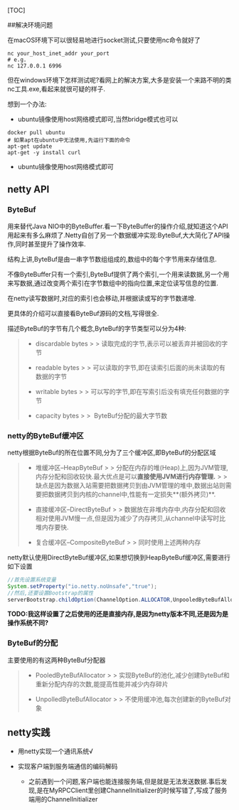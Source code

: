 [TOC]

##解决环境问题

在macOS环境下可以很轻易地进行socket测试,只要使用nc命令就好了

```shell
nc your_host_inet_addr your_port
# e.g.
nc 127.0.0.1 6996
```

但在windows环境下怎样测试呢?看网上的解决方案,大多是安装一个来路不明的类nc工具.exe,看起来就很可疑的样子.

想到一个办法:

- ubuntu镜像使用host网络模式即可,当然bridge模式也可以
```shell
docker pull ubuntu
# 如果apt在ubuntu中无法使用,先运行下面的命令
apt-get update
apt-get -y install curl
```
- ubuntu镜像使用host网络模式即可

## netty API

### ByteBuf

用来替代Java NIO中的ByteBuffer.看一下ByteBuffer的操作介绍,就知道这个API用起来有多么麻烦了.Netty自创了另一个数据缓冲实现:ByteBuf,大大简化了API操作,同时甚至提升了操作效率.

结构上讲,ByteBuf是由一串字节数组组成的,数组中的每个字节用来存储信息.

不像ByteBuffer只有一个索引,ByteBuf提供了两个索引,一个用来读数据,另一个用来写数据,通过改变两个索引在字节数组中的指向位置,来定位读写信息的位置.

在netty读写数据时,对应的索引也会移动,并根据读或写的字节数递增.

更具体的介绍可以直接看ByteBuf源码的文档,写得很全.

描述ByteBuf的字节有几个概念,ByteBuf的字节类型可以分为4种:

> - discardable bytes
    >
    >   ​	读取完成的字节,表示可以被丢弃并被回收的字节
>
> - readable bytes
    >
    >   ​	可以读取的字节,即在读索引后面的尚未读取的有数据的字节
>
> - writable bytes
    >
    >   ​	可以写的字节,即在写索引后没有填充任何数据的字节
>
> - capacity bytes
    >
    >   ​	ByteBuf分配的最大字节数

### netty的ByteBuf缓冲区

netty根据ByteBuf的所在位置不同,分为了三个缓冲区,即ByteBuf的分配区域

> - 堆缓冲区–HeapByteBuf
    >
    >   ​	分配在内存的堆(Heap)上,因为JVM管理,内存分配和回收较快.最大优点是可以**直接使用JVM进行内存管理.**
    >
    >   ​	缺点是因为数据入站需要把数据拷贝到由JVM管理的堆中,数据出站则需要把数据拷贝到内核的channel中,性能有一定损失**(额外拷贝)**.
>
> - 直接缓冲区–DirectByteBuf
    >
    >   ​	数据放在非堆内存中,内存分配和回收相对使用JVM慢一点,但是因为减少了内存拷贝,从channel中读写时比堆内存要快.
>
> - 复合缓冲区–CompositeByteBuf
    >
    >   ​	同时使用上述两种内存

netty默认使用DirectByteBuf缓冲区,如果想切换到HeapByteBuf缓冲区,需要进行如下设置

```java
//首先设置系统变量
System.setProperty("io.netty.noUnsafe","true");
//然后,还要设置Bootstrap的属性
serverBootstrap.childOption(ChannelOption.ALLOCATOR,UnpooledByteBufAllocator.DEFAULT);
```

**TODO:我这样设置了之后使用的还是直接内存,是因为netty版本不同,还是因为是操作系统不同?**



### ByteBuf的分配

主要使用的有这两种ByteBuf分配器

> - PooledByteBufAllocator
    >
    >   ​	实现ByteBuf的池化,减少创建ByteBuf和重新分配内存的次数,能提高性能并减少内存碎片
>
> - UnpolledByteBufAllocator
    >
    >   ​	不使用缓冲池,每次创建新的ByteBuf对象

## netty实践

- 用netty实现一个通讯系统√

- 实现客户端到服务端通信的编码解码

  - 之前遇到一个问题,客户端也能连接服务端,但是就是无法发送数据.事后发现,是在MyRPCClient里创建ChannelInitializer的时候写错了,写成了服务端用的ChannelInitializer